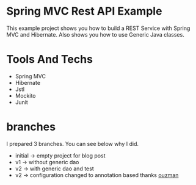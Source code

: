 # Spring MVC Rest API Example

This example project shows you how to build a REST Service with Spring MVC and Hibernate. Also shows you how to use Generic Java classes.

# Tools And Techs

- Spring MVC
- Hibernate
- Jstl
- Mockito
- Junit


# branches 
I prepared 3 branches. You can see below  why I did.

- initial  -> empty project for blog post
- v1 -> without generic dao
- v2 -> with generic dao and test
- v2 -> configuration changed to annotation based thanks [ouzman](https://github.com/ouzman)
